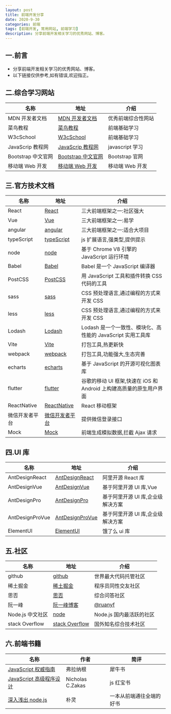 ```yaml
---
layout: post
title: 前端开发分享
date: 2020-9-30
categories: 前端
tags: [前端开发, 常用网站, 前端学习]
description: 分享前端开发相关学习的优秀网站、博客。
---
```


## 一.前言

- 分享前端开发相关学习的优秀网站、博客。
- 以下链接仅供参考,如有错误,欢迎指正。

## 二.综合学习网站

| 名称               | 地址                                                   | 介绍               |
| ------------------ | ------------------------------------------------------ | ------------------ |
| MDN 开发者文档     | [MDN 开发者文档](https://developer.mozilla.org/zh-CN/) | 优秀前端综合性网站 |
| 菜鸟教程           | [菜鸟教程](https://www.runoob.com/)                    | 前端基础学习       |
| W3cSchool          | [W3cSchool](http://www.w3school.com.cn/)               | 前端基础学习       |
| JavaScrip 教程网   | [JavaScrip 教程网](https://zh.javascript.info/)        | javascript 学习    |
| Bootstrap 中文官网 | [Bootstrap 中文官网](https://www.bootcss.com/)         | Bootstrap 官网     |
| 移动端 Web 开发    | [移动端 Web 开发](https://mobiledevweekly.com/)        | 移动端 Web 开发    |

## 三.官方技术文档

| 名称           | 地址                                                | 介绍                                                                 |
| -------------- | --------------------------------------------------- | -------------------------------------------------------------------- |
| React          | [React](https://reactjs.org/)                       | 三大前端框架之一:社区强大                                           |
| Vue            | [Vue](https://cn.vuejs.org/)                        | 三大前端框架之一:易学                                               |
| angular        | [angular](https://angular.cn/)                      | 三大前端框架之一:适合大项目                                         |
| typeScript     | [typeScript](https://www.tslang.cn/)                | js 扩展语言,强类型,提供提示                                        |
| node           | [node](http://nodejs.cn/)                           | 基于 Chrome V8 引擎的 JavaScript 运行环境                            |
| Babel          | [Babel](https://www.babeljs.cn/)                    | Babel 是一个 JavaScript 编译器                                       |
| PostCSS        | [PostCSS](https://www.postcss.com.cn/)              | 用 JavaScript 工具和插件转换 CSS 代码的工具                          |
| sass           | [sass ](https://sass-lang.com/)                     | CSS 预处理语言,通过编程的方式来开发 CSS                             |
| less           | [less](https://less.bootcss.com/)                   | CSS 预处理语言,通过编程的方式来开发 CSS                             |
| Lodash         | [Lodash](https://www.lodashjs.com/)                 | Lodash 是一个一致性、模块化、高性能的 JavaScript 实用工具库          |
| Vite           | [Vite](https://vitejs.cn/)                          | 打包工具,热更新快                                                   |
| webpack        | [webpack](https://webpack.docschina.org/)           | 打包工具,功能强大,生态完善                                         |
| echarts        | [echarts](https://echarts.apache.org/zh/index.html) | 基于 JavaScript 的开源可视化图表库                                   |
| flutter        | [flutter](https://flutterchina.club/)               | 谷歌的移动 UI 框架,快速在 iOS 和 Android 上构建高质量的原生用户界面 |
| ReactNative    | [ReactNative](https://www.react-native.cn/)         | React 移动框架                                                       |
| 微信开发者平台 | [微信开发者平台](https://open.weixin.qq.com/)       | 提供微信登录接口                                                     |
| Mock           | [Mock](http://mockjs.com/)                          | 前端生成模拟数据,拦截 Ajax 请求                                     |

## 四.UI 库

| 名称            | 地址                                                          | 介绍                              |
| --------------- | ------------------------------------------------------------- | --------------------------------- |
| AntDesignReact  | [AntDesignReact ](https://ant.design/docs/react/introduce-cn) | 阿里开源 React 库                 |
| AntDesignVue    | [AntDesignVue ](https://www.antdv.com/docs/vue/introduce-cn/) | 基于阿里开源 UI 库,Vue            |
| AntDesignPro    | [AntDesignPro ](https://pro.ant.design/zh-CN/docs/overview/)  | 基于阿里开源 UI 库,企业级解决方案 |
| AntDesignProVue | [AntDesignProVue ](https://pro.antdv.com/)                    | 基于阿里开源 UI 库,企业级解决方案 |
| ElementUI       | [ElementUI ](https://element.eleme.cn/#/zh-CN)                | 饿了么 ui 库                      |

## 五.社区

| 名称             | 地址                                          | 介绍                                 |
| ---------------- | --------------------------------------------- | ------------------------------------ |
| github           | [github](https://github.com/)                 | 世界最大代码托管社区                 |
| 稀土掘金         | [稀土掘金](https://juejin.im/)                | 程序员同性交友社区                   |
| 思否             | [思否](http://segmentfault.com/)              | 综合问答社区                         |
| 阮一峰           | [阮一峰博客](http://www.ruanyifeng.com/blog/) | [@ruanyf](https://github.com/ruanyf) |
| Node.js 中文社区 | [node](http://cnodejs.org/)                   | Node.js 国内最活跃的社区             |
| stack Overflow   | [stack Overflow](https://stackoverflow.com/)  | 国外知名综合技术社区                 |

## 六.前端书籍

| 名称                                                               | 作者             | 简评                     |
| ------------------------------------------------------------------ | ---------------- | ------------------------ |
| [JavaScript 权威指南](http://book.douban.com/subject/2228378/)     | 弗拉纳根         | 犀牛书                   |
| [JavaScript 高级程序设计](http://book.douban.com/subject/3590768/) | Nicholas C.Zakas | js 红宝书                |
| [深入浅出 node.js](http://book.douban.com/subject/25768396/)       | 朴灵             | 一本从前端通往全端的好书 |
